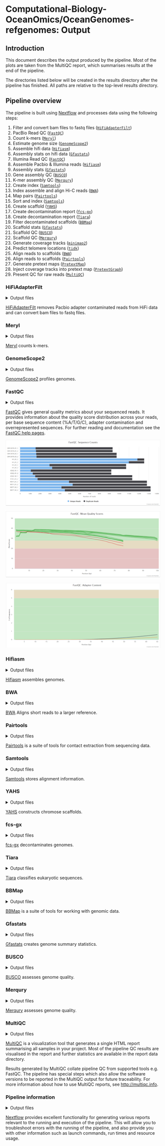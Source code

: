 # Computational-Biology-OceanOmics/OceanGenomes-refgenomes: Output

## Introduction

This document describes the output produced by the pipeline. Most of the plots are taken from the MultiQC report, which summarises results at the end of the pipeline.

The directories listed below will be created in the results directory after the pipeline has finished. All paths are relative to the top-level results directory.

## Pipeline overview

The pipeline is built using [Nextflow](https://www.nextflow.io/) and processes data using the following steps:

1. Filter and convert bam files to fastq files ([`HiFiAdapterFilt`](https://github.com/sheinasim/HiFiAdapterFilt))
2. PacBio Read QC ([`FastQC`](https://www.bioinformatics.babraham.ac.uk/projects/fastqc/))
3. Count k-mers ([`Meryl`](https://github.com/marbl/meryl))
4. Estimate genome size ([`GenomeScope2`](https://github.com/schatzlab/genomescope))
5. Assemble hifi data ([`Hifiasm`](https://github.com/chhylp123/hifiasm))
6. Assembly stats on hifi data ([`Gfastats`](https://github.com/vgl-hub/gfastats))
7. Illumina Read QC ([`FastQC`](https://www.bioinformatics.babraham.ac.uk/projects/fastqc/))
8. Assemble Pacbio & Illumina reads ([`Hifiasm`](https://github.com/chhylp123/hifiasm))
9. Assembly stats ([`Gfastats`](https://github.com/vgl-hub/gfastats))
10. Gene assembly QC ([`BUSCO`](https://busco.ezlab.org/))
11. K-mer assembly QC ([`Merqury`](https://github.com/marbl/merqury))
12. Create index ([`Samtools`](https://www.htslib.org/))
13. Index assemble and align Hi-C reads ([`BWA`](https://github.com/lh3/bwa))
14. Map pairs ([`Pairtools`](https://pairtools.readthedocs.io/en/latest/))
15. Sort and index ([`Samtools`](https://www.htslib.org/))
16. Create scaffold ([`YAHS`](https://github.com/c-zhou/yahs))
17. Create decontamination report ([`fcs-gx`](https://github.com/ncbi/fcs-gx))
18. Create decontamination report ([`Tiara`](https://github.com/ibe-uw/tiara))
19. Filter decontaminated scaffolds ([`BBMap`](https://jgi.doe.gov/data-and-tools/software-tools/bbtools/bb-tools-user-guide/bbmap-guide/))
20. Scaffold stats ([`Gfastats`](https://github.com/vgl-hub/gfastats))
21. Scaffold QC ([`BUSCO`](https://busco.ezlab.org/))
22. Scaffold QC ([`Merqury`](https://github.com/marbl/merqury))
23. Generate coverage tracks ([`minimap2`](https://github.com/lh3/minimap2))
24. Predict telomere locations ([`tidk`](https://github.com/tolkit/telomeric-identifier))
25. Align reads to scaffolds ([`BWA`](https://github.com/lh3/bwa))
26. Align reads to scaffolds ([`Pairtools`](https://pairtools.readthedocs.io/en/latest/))
27. Generate pretext maps ([`PretextMap`](https://github.com/sanger-tol/PretextMap))
28. Inject coverage tracks into pretext map ([`PretextGraph`](https://github.com/sanger-tol/PretextGraph))
30. Present QC for raw reads ([`MultiQC`](http://multiqc.info/))

### HiFiAdapterFilt

<details markdown="1">
<summary>Output files</summary>

- `hifiadapterfilt/`
  - `sample/`
    - `*.fastq.gz`: filtered hifi fastq files.
    - `*stats`: stat files produced by HiFiAdapterFilt.

</details>

[HiFiAdapterFilt](https://bmcgenomics.biomedcentral.com/articles/10.1186/s12864-022-08375-1) removes Pacbio adapter contaminated reads from HiFi data and can convert bam files to fastq files.

### Meryl

<details markdown="1">
<summary>Output files</summary>

- `meryl/`
  - `*.hist`: Histogram produced by Meryl.
  - `*.meryldb/`: Meryl database.

</details>

[Meryl](https://genomebiology.biomedcentral.com/articles/10.1186/s13059-020-02134-9) counts k-mers.

### GenomeScope2

<details markdown="1">
<summary>Output files</summary>

- `genomescope2/`
  - `*_model.txt`: Genomescope2 model.
  - `*_summary.txt`: Summary stats.
  - `*.png`: various png files produced by genomescope2.

</details>

[GenomeScope2](https://www.nature.com/articles/s41467-020-14998-3) profiles genomes.

### FastQC

<details markdown="1">
<summary>Output files</summary>

- `fastqc/`
  - `*_fastqc.html`: FastQC report containing quality metrics.
  - `*_fastqc.zip`: Zip archive containing the FastQC report, tab-delimited data file and plot images.

</details>

[FastQC](http://www.bioinformatics.babraham.ac.uk/projects/fastqc/) gives general quality metrics about your sequenced reads. It provides information about the quality score distribution across your reads, per base sequence content (%A/T/G/C), adapter contamination and overrepresented sequences. For further reading and documentation see the [FastQC help pages](http://www.bioinformatics.babraham.ac.uk/projects/fastqc/Help/).

![MultiQC - FastQC sequence counts plot](images/mqc_fastqc_counts.png)

![MultiQC - FastQC mean quality scores plot](images/mqc_fastqc_quality.png)

![MultiQC - FastQC adapter content plot](images/mqc_fastqc_adapter.png)

### Hifiasm

<details markdown="1">
<summary>Output files</summary>

- `hifiasm/`
  - `*.stderr.log`: Standard error log file produced during the Hifiasm run.
  - `*.gfa`: Various assembly graphs.
  - `*.bin`: Error corrected and overlap reads.

</details>

[Hifiasm](https://www.nature.com/articles/s41592-020-01056-5) assembles genomes.

### BWA

<details markdown="1">
<summary>Output files</summary>

- `bwa/`
  - `*.bam`: bam file produced by BWA.
  - `bwa/`: Directory containing the BWA index of the assembly.

</details>

[BWA](https://pubmed.ncbi.nlm.nih.gov/19451168/) Aligns short reads to a larger reference.

### Pairtools

<details markdown="1">
<summary>Output files</summary>

- `pairtools/`
  - `*.mapped.pairs`: Mapped pairs.
  - `*_dedup.pairs.gz`: Deduplicated pairs.
  - `*_dedup.pairs.stat`: Deduplicated pair stats.
  - `*pairsam.gz`: Parsed pairs.
  - `*pairsam.stat`: Parsed pair stats.
  - `*pairs.gz`: Sorted pairs.
  - `*unsorted.bam`: Unsorted pairs.

</details>

[Pairtools](https://www.ncbi.nlm.nih.gov/pmc/articles/PMC9949071/) is a suite of tools for contact extraction from sequencing data.

### Samtools

<details markdown="1">
<summary>Output files</summary>

- `samtools/`
  - `*bam`: Sorted bam file of the Pairtools pairs.
  - `*bai`: Index of the Pairtools pairs.
  - `*fai`: Assembly index.

</details>

[Samtools](https://academic.oup.com/bioinformatics/article/25/16/2078/204688) stores alignment information.

### YAHS

<details markdown="1">
<summary>Output files</summary>

- `yahs/`
  - `*.bin`: Bin file of the haplotypes.
  - `*_scaffolds_final.agp`: AGP file with the scaffolds.
  - `*_scaffolds_final.fa`: Fasta file with the scaffolds.

</details>

[YAHS](https://academic.oup.com/bioinformatics/article/39/1/btac808/6917071) constructs chromose scaffolds.

### fcs-gx

<details markdown="1">
<summary>Output files</summary>

- `fcs/`
  - `out/`
    - `*fcs_gx_report.txt`: Report of the genome.
    - `*.taxonomy.rpt`: Report of the taxonomy assigned to the scaffold.

</details>

[fcs-gx](https://www.biorxiv.org/content/10.1101/2023.06.02.543519v1) decontaminates genomes.

### Tiara

<details markdown="1">
<summary>Output files</summary>

- `tiara/`
  - `*.txt`: Log files and reports.
  - `*.fasta`: Fasta file with flagged scaffolds.

</details>

[Tiara](https://academic.oup.com/bioinformatics/article/38/2/344/6375939) classifies eukaryotic sequences.

### BBMap

<details markdown="1">
<summary>Output files</summary>

- `bbmap/`
  - `*_filtered_scaffolds.fa`: Fasta file with the filtered scaffolds.

</details>

[BBMap](https://escholarship.org/uc/item/1h3515gn) is a suite of tools for working with genomic data.

### Gfastats

<details markdown="1">
<summary>Output files</summary>

- `gfastats/`
  - `*.assembly_summary`: Summary of the assembly and haplotypes.
  - `*.fasta.gz`: Fasta files of the assembly and haplotypes.

</details>

[Gfastats](https://academic.oup.com/bioinformatics/article/38/17/4214/6633308) creates genome summary statistics.

### BUSCO

<details markdown="1">
<summary>Output files</summary>

- `busco/`
  - `*-busco.batch_summary.txt`: Summary file.
  - `*-busco/`: Busco directory containing scaffolds and logs.
  - `*_busco_figure.png`: Plot generated by BUSCO.
  - `*.json`: Json file fith summary.
  - `*.txt`: Txt file with summary.

</details>

[BUSCO](https://academic.oup.com/mbe/article/38/10/4647/6329644) assesses genome quality.

### Merqury

<details markdown="1">
<summary>Output files</summary>

- `merqury/`
  - `*.png`: Various plots produced my Merqury.
  - `*.hist`: kmer count tables.
  - `*.qv`: Qv stats.
  - `*.bed`: Bed files of the scaffolds and haplotypes.
  - `*.wig`: Wig file of the scaffolds and haplotypes.
  - `*.ploidy`: Ploidy count table.
  - `*.stats`: Completeness stats.

</details>

[Merqury](https://genomebiology.biomedcentral.com/articles/10.1186/s13059-020-02134-9) assesses genome quality.

### MultiQC

<details markdown="1">
<summary>Output files</summary>

- `multiqc/`
  - `multiqc_report.html`: a standalone HTML file that can be viewed in your web browser.
  - `multiqc_data/`: directory containing parsed statistics from the different tools used in the pipeline.
  - `multiqc_plots/`: directory containing static images from the report in various formats.

</details>

[MultiQC](http://multiqc.info) is a visualization tool that generates a single HTML report summarising all samples in your project. Most of the pipeline QC results are visualised in the report and further statistics are available in the report data directory.

Results generated by MultiQC collate pipeline QC from supported tools e.g. FastQC. The pipeline has special steps which also allow the software versions to be reported in the MultiQC output for future traceability. For more information about how to use MultiQC reports, see <http://multiqc.info>.

### Pipeline information

<details markdown="1">
<summary>Output files</summary>

- `pipeline_info/`
  - Reports generated by Nextflow: `execution_report.html`, `execution_timeline.html`, `execution_trace.txt` and `pipeline_dag.dot`/`pipeline_dag.svg`.
  - Reports generated by the pipeline: `pipeline_report.html`, `pipeline_report.txt` and `software_versions.yml`. The `pipeline_report*` files will only be present if the `--email` / `--email_on_fail` parameter's are used when running the pipeline.
  - Reformatted samplesheet files used as input to the pipeline: `samplesheet.valid.csv`.
  - Parameters used by the pipeline run: `params.json`.

</details>

[Nextflow](https://www.nextflow.io/docs/latest/tracing.html) provides excellent functionality for generating various reports relevant to the running and execution of the pipeline. This will allow you to troubleshoot errors with the running of the pipeline, and also provide you with other information such as launch commands, run times and resource usage.
